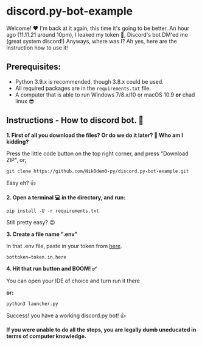 # discord.py-bot-example

Welcome! :heart: I'm back at it again, this time it's going to be better. An hour ago (11.11.21 around 10pm), I leaked my token :rofl:, Discord's bot DM'ed me (great system discord!) Anyways, where was I? Ah yes, here are the instruction how to use it!

## Prerequisites:

- Python 3.9.x is recommended, though 3.8.x could be used.
- All required packages are in the `requirements.txt` file.
- A computer that is able to run Windows 7/8.x/10 or macOS 10.9 **or** chad linux :sunglasses:


## Instructions - How to discord bot. :robot:

**1. First of all you download the files? Or do we do it later? :thinking: Who am I kidding?**

Press the little code button on the top right corner, and press "Download ZIP", or;

```
git clone https://github.com/Nik0dem0-py/discord.py-bot-example.git
```

Easy eh? :thumbsup:

**2.  Open a terminal :computer: in the directory, and run:**

```
pip install -U -r requirements.txt
```

Still pretty easy? :wink:

**3. Create a file name ".env"**

In that .env file, paste in your token from [here](https://discord.com/developers).

```
bottoken=token.in.here
```

**4. Hit that run button and BOOM! :white_check_mark:**

You can open your IDE of choice and turn run it there

**or:**

```
python3 launcher.py
```
Success! you have a working discord.py bot! :thumbsup:

**If you were unable to do all the steps, you are legally ~~dumb~~ uneducated in terms of computer knowledge.**






